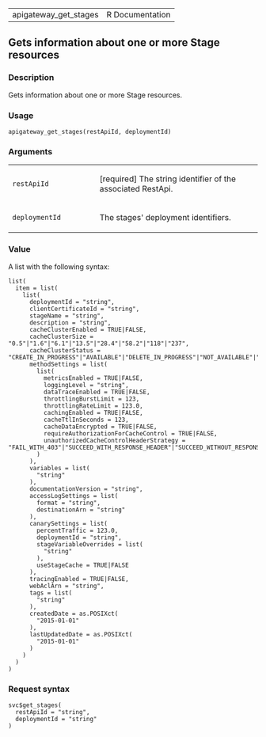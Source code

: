 <table style="width: 100%;">
<tbody>
<tr class="odd">
<td>apigateway_get_stages</td>
<td style="text-align: right;">R Documentation</td>
</tr>
</tbody>
</table>

## Gets information about one or more Stage resources

### Description

Gets information about one or more Stage resources.

### Usage

    apigateway_get_stages(restApiId, deploymentId)

### Arguments

<table>
<colgroup>
<col style="width: 35%" />
<col style="width: 65%" />
</colgroup>
<tbody>
<tr class="odd">
<td><code id="apigateway_get_stages_:_restApiId">restApiId</code></td>
<td><p>[required] The string identifier of the associated
RestApi.</p></td>
</tr>
<tr class="even">
<td><code
id="apigateway_get_stages_:_deploymentId">deploymentId</code></td>
<td><p>The stages' deployment identifiers.</p></td>
</tr>
</tbody>
</table>

### Value

A list with the following syntax:

    list(
      item = list(
        list(
          deploymentId = "string",
          clientCertificateId = "string",
          stageName = "string",
          description = "string",
          cacheClusterEnabled = TRUE|FALSE,
          cacheClusterSize = "0.5"|"1.6"|"6.1"|"13.5"|"28.4"|"58.2"|"118"|"237",
          cacheClusterStatus = "CREATE_IN_PROGRESS"|"AVAILABLE"|"DELETE_IN_PROGRESS"|"NOT_AVAILABLE"|"FLUSH_IN_PROGRESS",
          methodSettings = list(
            list(
              metricsEnabled = TRUE|FALSE,
              loggingLevel = "string",
              dataTraceEnabled = TRUE|FALSE,
              throttlingBurstLimit = 123,
              throttlingRateLimit = 123.0,
              cachingEnabled = TRUE|FALSE,
              cacheTtlInSeconds = 123,
              cacheDataEncrypted = TRUE|FALSE,
              requireAuthorizationForCacheControl = TRUE|FALSE,
              unauthorizedCacheControlHeaderStrategy = "FAIL_WITH_403"|"SUCCEED_WITH_RESPONSE_HEADER"|"SUCCEED_WITHOUT_RESPONSE_HEADER"
            )
          ),
          variables = list(
            "string"
          ),
          documentationVersion = "string",
          accessLogSettings = list(
            format = "string",
            destinationArn = "string"
          ),
          canarySettings = list(
            percentTraffic = 123.0,
            deploymentId = "string",
            stageVariableOverrides = list(
              "string"
            ),
            useStageCache = TRUE|FALSE
          ),
          tracingEnabled = TRUE|FALSE,
          webAclArn = "string",
          tags = list(
            "string"
          ),
          createdDate = as.POSIXct(
            "2015-01-01"
          ),
          lastUpdatedDate = as.POSIXct(
            "2015-01-01"
          )
        )
      )
    )

### Request syntax

    svc$get_stages(
      restApiId = "string",
      deploymentId = "string"
    )
